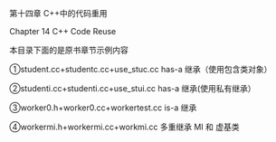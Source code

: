 第十四章 C++中的代码重用

Chapter 14 	C++ Code Reuse

本目录下面的是原书章节示例内容

①student.cc+studentc.cc+use_stuc.cc  has-a 继承（使用包含类对象）

②studenti.cc+studenti.cc+use_stui.cc has-a 继承(使用私有继承）

③worker0.h+worker0.cc+workertest.cc is-a 继承

④workermi.h+workermi.cc+workmi.cc 多重继承 MI 和 虚基类


